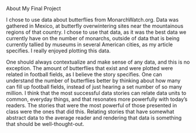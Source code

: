About My Final Project

I chose to use data about butterflies from MonarchWatch.org. Data was gathered in Mexico, at butterfly overwintering sites near the mountainous regions of that country. I chose to use that data, as it was the best data we currently have on the number of monarchs, outside of data that is being currently tallied by museums in several American cities, as my article specifies. I really enjoyed plotting this data. 

One should always contextualize and make sense of any data, and this is no exception. The amount of butterflies that exist and were plotted were related in football fields, as I believe the story specifies. One can understand the number of butterflies better by thinking about how many can fill up football fields, instead of just hearing a set number of so many million. I think that the most successful data stories can relate data units to common, everyday things, and that resonates more powerfully with today’s readers. The stories that were the most powerful of those presented in class were the ones that did this. Relating stories that have somewhat abstract data to the average reader and rendering that data is something that should be well-thought-out. 




